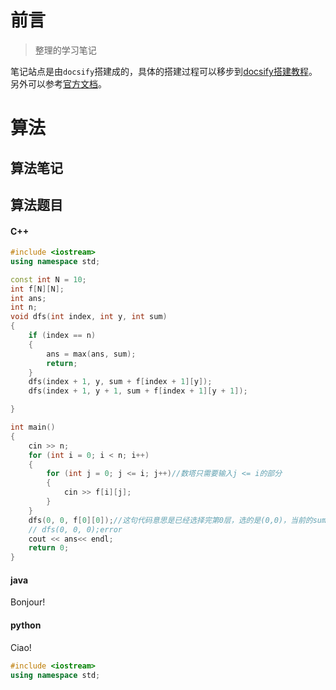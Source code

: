 # **前言**

> 整理的学习笔记

笔记站点是由`docsify`搭建成的，具体的搭建过程可以移步到[docsify搭建教程](/docsify/docsify.md)。另外可以参考[官方文档](https://docsify.js.org/#/)。

# **算法**

## 算法笔记

## 算法题目

<!-- tabs:start -->

#### **C++**

```cpp
#include <iostream>
using namespace std;

const int N = 10;
int f[N][N];
int ans;
int n;
void dfs(int index, int y, int sum)
{
    if (index == n)
    {
        ans = max(ans, sum);
        return;
    }
    dfs(index + 1, y, sum + f[index + 1][y]);
    dfs(index + 1, y + 1, sum + f[index + 1][y + 1]);

}

int main()
{  
    cin >> n;
    for (int i = 0; i < n; i++)
    {
        for (int j = 0; j <= i; j++)//数塔只需要输入j <= i的部分
        {
            cin >> f[i][j];
        }
    }
    dfs(0, 0, f[0][0]);//这句代码意思是已经选择完第0层，选的是(0,0)，当前的sum是f[0][0]。
    // dfs(0, 0, 0);error
    cout << ans<< endl;
    return 0;
}
```


#### **java**

Bonjour!

#### **python**

Ciao!

<!-- tabs:end -->
```cpp
#include <iostream>
using namespace std;
```
